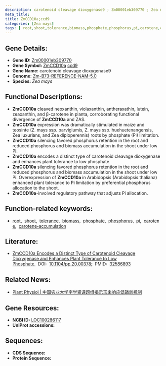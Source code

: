 ```yaml
---
description: carotenoid cleavage dioxygenase9 ; Zm00001eb309770 ; Zea mays
meta_title:
title: ZmCCD10a;ccd9
categories: [Zea mays]
tags: [ root,shoot,tolerance,biomass,phosphate,phosphorus,pi,carotene,carotene accumulation ]
---
```


## Gene Details:
- **Gene ID:**	[Zm00001eb309770](https://www.maizegdb.org/gene_center/gene/Zm00001eb309770)
- **Gene Symbol:** <u>ZmCCD10a</u>&nbsp;<u>ccd9</u>
- **Gene Name:** carotenoid cleavage dioxygenase9
- **Genome:** [Zm-B73-REFERENCE-NAM-5.0](https://www.maizegdb.org/genome/assembly/Zm-B73-REFERENCE-NAM-5.0)
- **Species:** *Zea mays*

## Functional Descriptions:
   - **ZmCCD10a** cleaved neoxanthin, violaxanthin, antheraxathin, lutein, zeaxanthin, and β-carotene in planta, corroborating functional divergence of **ZmCCD10a** and ZAS.
   - **ZmCCD10a** expression was dramatically stimulated in maize and teosinte (Z. mays ssp. parviglumis, Z. mays ssp. huehuetenangensis, Zea luxurians, and Zea diploperennis) roots by phosphate (Pi) limitation.
   - **ZmCCD10a** silencing favored phosphorus retention in the root and reduced phosphorus and biomass accumulation in the shoot under low Pi.
   - **ZmCCD10a** encodes a distinct type of carotenoid cleavage dioxygenase and enhances plant tolerance to low phosphate.
   - **ZmCCD10a** silencing favored phosphorus retention in the root and reduced phosphorus and biomass accumulation in the shoot under low Pi. Overexpression of **ZmCCD10a** in Arabidopsis (Arabidopsis thaliana) enhanced plant tolerance to Pi limitation by preferential phosphorus allocation to the shoot.
   - **ZmCCD10a**-involved regulatory pathway that adjusts Pi allocation.

## Function-related keywords:
- [root](/tags/root/),&nbsp;&nbsp;[shoot](/tags/shoot/),&nbsp;&nbsp;[tolerance](/tags/tolerance/),&nbsp;&nbsp;[biomass](/tags/biomass/),&nbsp;&nbsp;[phosphate](/tags/phosphate/),&nbsp;&nbsp;[phosphorus](/tags/phosphorus/),&nbsp;&nbsp;[pi](/tags/pi/),&nbsp;&nbsp;[carotene](/tags/carotene/),&nbsp;&nbsp;[carotene-accumulation](/tags/carotene-accumulation/)

## Literature:
   - [ZmCCD10a Encodes a Distinct Type of Carotenoid Cleavage Dioxygenase and Enhances Plant Tolerance to Low Phosphate.]( https://academic.oup.com/plphys/article/184/1/374/6117832?login=true)&nbsp;&nbsp;DOI:&nbsp;&nbsp;[10.1104/pp.20.00378](https://academic.oup.com/plphys/article/184/1/374/6117832?login=true);&nbsp;&nbsp;PMID:&nbsp;&nbsp;[32586893](https://pubmed.ncbi.nlm.nih.gov/32586893/)

## Related News:
   - [Plant Physiol | 中国农业大学李学贤课题组揭示玉米响应低磷新机制](https://mp.weixin.qq.com/s?__biz=MzU3ODY3MDM0NA==&mid=2247496513&idx=2&sn=8bf37814592a87fce7269835a58edc82&chksm=fd736926ca04e03087b49a21db4e387a674754f9f5e9d6d0ac412ae72b4339758b03df1f8693&scene=27#wechat_redirect)

## Gene Resources:
- **NCBI ID:**  [LOC100286117](https://www.ncbi.nlm.nih.gov/gene/?term=LOC100286117)
- **UniProt accessions:** [](https://www.uniprot.org/uniprotkb//entry)



## Sequences:
- **CDS Sequence:**
- **Protein Sequence:**
